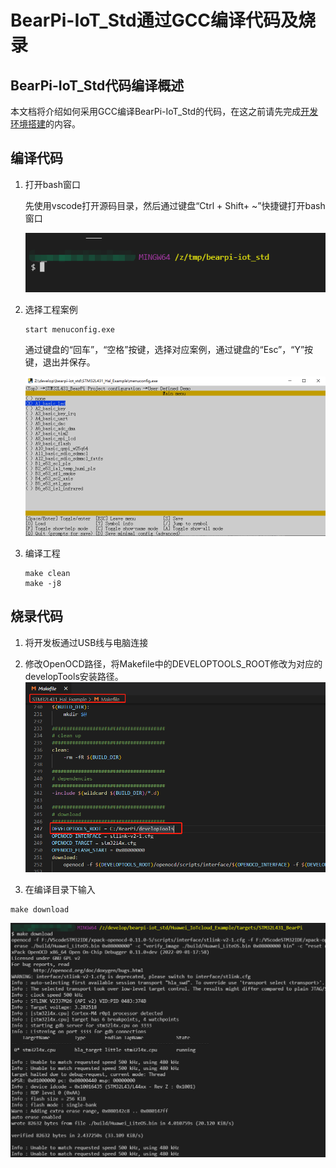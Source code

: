 # BearPi-IoT_Std通过GCC编译代码及烧录

## BearPi-IoT_Std代码编译概述

本文档将介绍如何采用GCC编译BearPi-IoT_Std的代码，在这之前请先完成[开发环境搭建](GCC编译开发环境搭建.md)的内容。


## 编译代码
1. 打开bash窗口

    先使用vscode打开源码目录，然后通过键盘“Ctrl + Shift+ ~”快捷键打开bash窗口

    ![shell窗口](figures/shell窗口.png)
    
2. 选择工程案例

    ```
    start menuconfig.exe
    ```
    通过键盘的“回车”，“空格”按键，选择对应案例，通过键盘的“Esc”，“Y”按键，退出并保存。

    ![Git](figures/选择案例.png)

3. 编译工程

    ```
    make clean
    make -j8
    ```
## 烧录代码

1. 将开发板通过USB线与电脑连接
2. 修改OpenOCD路径，将Makefile中的DEVELOPTOOLS_ROOT修改为对应的developTools安装路径。
    ![修改openocd路径](figures/修改openocd路径_2.png)

3. 在编译目录下输入

```
make download
```
![openocd烧录](figures/openocd烧录.png)
